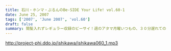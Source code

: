 ```yaml
---
title: 石川・ホンマ・ぶるんのBe-SIDE Your Life! vol.60-1
date: June 25, 2007
tags: ['2007', 'June 2007', 'vol.60']
draft: false
summary: 間髪入れずレギュラー収録のビーサイ！週のアタマ月曜いつもの、３０分遅れての収録となりました！一週間足らずのイベント参加の中間報告も盛り込んだ一本目です。NAMAE
---
```


http://project-phi.ddo.jp/ishikawa/ishikawa060_1.mp3